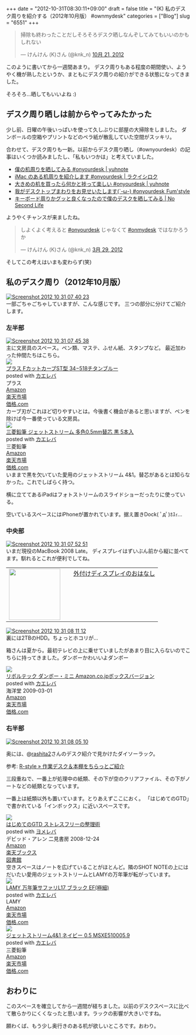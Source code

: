 +++
date = "2012-10-31T08:30:11+09:00"
draft = false
title = "(K) 私のデスク周りを紹介する（2012年10月版） #ownmydesk"
categories = ["Blog"]
slug = "6551"
+++

<blockquote class="twitter-tweet" lang="ja"><p>掃除も終わったことだしそろそろデスク晒しなんぞしてみてもいいのかもしれない</p>&mdash; けんけん (K)さん (@knk_n) <a href="https://twitter.com/knk_n/status/259992761586040832" data-datetime="2012-10-21T12:21:19+00:00">10月 21, 2012</a></blockquote>

このように書いてから一週間あまり。
デスク周りもある程度の期間使い、ようやく機が熟したというか、まともにデスク周りの紹介ができる状態になってきました。

そろそろ…晒してもいいよね :)<!--more--><h2>デスク周り晒しは前からやってみたかった</h2>
少し前、日曜の午後いっぱいを使って久しぶりに部屋の大掃除をしました。
ダンボールの空箱やプリントなどのペラ紙が散乱していた空間がスッキリ。

合わせて、デスク周りも一新。以前からデスク周り晒し（#ownyourdesk）の記事はいくつか読みましたし、「私もいつかは」と考えていました。

<ul>
<li><a  href="http://yuhnote.com/2012/03/27/onyourdesk/" target="_blank">僕の机周りを晒してみる #onyourdesk | yuhnote</a><script type="text/javascript">var url = "http://yuhnote.com/2012/03/27/onyourdesk/";</script><script src="http://api.b.st-hatena.com/entry.count?url=http://yuhnote.com/2012/03/27/onyourdesk/&callback=hatebTxt"></script></li>
<li><a  href="http://rakuishi.com/notebook/3106/" target="_blank">iMac のある机周りを紹介します #onyourdesk | ラクイシロク</a><script type="text/javascript">var url = "http://rakuishi.com/notebook/3106/";</script><script src="http://api.b.st-hatena.com/entry.count?url=http://rakuishi.com/notebook/3106/&callback=hatebTxt"></script></li>
<li><a  href="http://yuhnote.com/2012/05/05/large-desk/" target="_blank">大きめの机を買ったら何かと捗って楽しい #onyourdesk | yuhnote</a><script type="text/javascript">var url = "http://yuhnote.com/2012/05/05/large-desk/";</script><script src="http://api.b.st-hatena.com/entry.count?url=http://yuhnote.com/2012/05/05/large-desk/&callback=hatebTxt"></script></li>
<li><a  href="http://fmfmfmfm.blog87.fc2.com/blog-entry-872.html#more" target="_blank">我がデスクトップまわりをお見せいたします(`-ω-) #onyourdesk  Fum'style</a><script type="text/javascript">var url = "http://fmfmfmfm.blog87.fc2.com/blog-entry-872.html#more";</script><script src="http://api.b.st-hatena.com/entry.count?url=http://fmfmfmfm.blog87.fc2.com/blog-entry-872.html#more&callback=hatebTxt"></script></li>
<li><a  href="http://www.ttcbn.net/no_second_life/archives/20040" target="_blank">キーボード周りかグッと良くなったので僕のデスクを晒してみる | No Second Life</a><script type="text/javascript">var url = "http://www.ttcbn.net/no_second_life/archives/20040";</script><script src="http://api.b.st-hatena.com/entry.count?url=http://www.ttcbn.net/no_second_life/archives/20040&callback=hatebTxt"></script></li>
</ul>

ようやくチャンスが来ましたね。

<blockquote class="twitter-tweet" lang="ja"><p>しよくよく考えると <a href="https://twitter.com/search/%23onyourdesk">#onyourdesk</a> じゃなくて <a href="https://twitter.com/search/%23onmydesk">#onmydesk</a> ではなかろうか</p>&mdash; けんけん (K)さん (@knk_n) <a href="https://twitter.com/knk_n/status/185408344121548801" data-datetime="2012-03-29T16:49:28+00:00">3月 29, 2012</a></blockquote>
そしてこの考えはいまも変わらず(笑)

<h2>私のデスク周り（2012年10月版）</h2>
<div class="center"><a href="https://knk-n.com/images/2012/10/screenshot_2012-10-31_07.40.23.jpg"><img src="https://knk-n.com/images/2012/10/screenshot_2012-10-31_07.40.23.jpg" alt="Screenshot 2012 10 31 07 40 23" title="screenshot_2012-10-31_07.40.23.jpg" border="0" width="" height="auto" /></a></div>
一部ごちゃごちゃしていますが、こんな感じです。
三つの部分に分けてご紹介します。

<h3>左半部</h3>
<div class="center"><a href="https://knk-n.com/images/2012/10/screenshot_2012-10-31_07.45.38.jpg"><img src="https://knk-n.com/images/2012/10/screenshot_2012-10-31_07.45.38.jpg" alt="Screenshot 2012 10 31 07 45 38" title="screenshot_2012-10-31_07.45.38.jpg" border="0" width="" height="auto" /></a></div>
主に文房具のスペース。ペン類、マステ、ふせん紙、スタンプなど。
最近加わった仲間たちはこちら。
<div class="kaerebalink-box"><div class="kaerebalink-image"><a href="http://www.amazon.co.jp/exec/obidos/ASIN/B0079WLFJ2/knkn-22/ref=nosim/" rel="nofollow" target="_blank"><img src="http://ecx.images-amazon.com/images/I/314w8o5-r2L._SL160_.jpg" style="border: none;" /></a></div><div class="kaerebalink-info"><div class="kaerebalink-name"><a href="http://www.amazon.co.jp/exec/obidos/ASIN/B0079WLFJ2/knkn-22/ref=nosim/" rel="nofollow" target="_blank">プラス FカットカーブST型 34−518チタンブルー</a><div class="kaerebalink-powered-date">posted with <a href="http://kaereba.com" target="_blank">カエレバ</a></div></div><div class="kaerebalink-detail"> プラス     </div><div class="kaerebalink-link1"><div class="shoplinkamazon"><a href="http://www.amazon.co.jp/gp/search?keywords=F%83J%83b%83g%83J%81%5B%83uST%8C%5E%2034%81%7C518%83%60%83%5E%83%93&__mk_ja_JP=%83J%83%5E%83J%83i&tag=knkn-22" rel="nofollow" target="_blank" title="アマゾン" >Amazon</a></div><div class="shoplinkrakuten"><a href="http://hb.afl.rakuten.co.jp/hgc/0f5dc138.501851a3.0f5dc139.bdbe2eb7/?pc=http%3A%2F%2Fsearch.rakuten.co.jp%2Fsearch%2Fmall%2FF%25E3%2582%25AB%25E3%2583%2583%25E3%2583%2588%25E3%2582%25AB%25E3%2583%25BC%25E3%2583%2596ST%25E5%259E%258B%252034%25E2%2588%2592518%25E3%2583%2581%25E3%2582%25BF%25E3%2583%25B3%2F-%2Ff.1-p.1-s.1-sf.0-st.A-v.2%3Fx%3D0%26scid%3Daf_ich_link_urltxt%26m%3Dhttp%3A%2F%2Fm.rakuten.co.jp%2F" rel="nofollow" target="_blank" title="楽天市場" >楽天市場</a></div><div class="shoplinkkakakucom"><a href="http://kakaku.com/search_results/F%83J%83b%83g%83J%81%5B%83uST%8C%5E%2034%81%7C518%83%60%83%5E%83%93/" rel="nofollow" target="_blank" title="kakakucom" >価格.com</a></div></div></div></div>
カーブ刃がこれほど切りやすいとは。今後書く機会があると思いますが、ペンを除けば今一番使っている文房具。

<div class="kaerebalink-box"><div class="kaerebalink-image"><a href="http://www.amazon.co.jp/exec/obidos/ASIN/B007E66IZY/knkn-22/ref=nosim/" rel="nofollow" target="_blank"><img src="http://ecx.images-amazon.com/images/I/41MP7bqj%2BDL._SL160_.jpg" style="border: none;" /></a></div><div class="kaerebalink-info"><div class="kaerebalink-name"><a href="http://www.amazon.co.jp/exec/obidos/ASIN/B007E66IZY/knkn-22/ref=nosim/" rel="nofollow" target="_blank">三菱鉛筆 ジェットストリーム 多色0.5mm替芯 黒 5本入</a><div class="kaerebalink-powered-date">posted with <a href="http://kaereba.com" target="_blank">カエレバ</a></div></div><div class="kaerebalink-detail"> 三菱鉛筆     </div><div class="kaerebalink-link1"><div class="shoplinkamazon"><a href="http://www.amazon.co.jp/gp/search?keywords=%8EO%95H%89%94%95M%20%83W%83F%83b%83g%83X%83g%83%8A%81%5B%83%80&__mk_ja_JP=%83J%83%5E%83J%83i&tag=knkn-22" rel="nofollow" target="_blank" title="アマゾン" >Amazon</a></div><div class="shoplinkrakuten"><a href="http://hb.afl.rakuten.co.jp/hgc/0f5dc138.501851a3.0f5dc139.bdbe2eb7/?pc=http%3A%2F%2Fsearch.rakuten.co.jp%2Fsearch%2Fmall%2F%25E4%25B8%2589%25E8%258F%25B1%25E9%2589%259B%25E7%25AD%2586%2520%25E3%2582%25B8%25E3%2582%25A7%25E3%2583%2583%25E3%2583%2588%25E3%2582%25B9%25E3%2583%2588%25E3%2583%25AA%25E3%2583%25BC%25E3%2583%25A0%2F-%2Ff.1-p.1-s.1-sf.0-st.A-v.2%3Fx%3D0%26scid%3Daf_ich_link_urltxt%26m%3Dhttp%3A%2F%2Fm.rakuten.co.jp%2F" rel="nofollow" target="_blank" title="楽天市場" >楽天市場</a></div><div class="shoplinkkakakucom"><a href="http://kakaku.com/search_results/%8EO%95H%89%94%95M%20%83W%83F%83b%83g%83X%83g%83%8A%81%5B%83%80/" rel="nofollow" target="_blank" title="kakakucom" >価格.com</a></div></div></div></div>
いままで黒を欠いていた愛用のジェットストリーム 4&1。替芯があるとは知らなかった。これでしばらく持つ。

横に立ててあるiPadはフォトストリームのスライドショーだったりに使っている。

空いているスペースにはiPhoneが置かれています。据え置きDock( ﾟдﾟ)ﾎｽｨ…

<h3>中央部</h3>
<div class="center"><a href="https://knk-n.com/images/2012/10/screenshot_2012-10-31_07.52.51.jpg"><img src="https://knk-n.com/images/2012/10/screenshot_2012-10-31_07.52.51.jpg" alt="Screenshot 2012 10 31 07 52 51" title="screenshot_2012-10-31_07.52.51.jpg" border="0" width="" height="auto" /></a></div>
いまだ現役のMacBook 2008 Late。
ディスプレイはずいぶん前から縦に並べてます。馴れるとこれが便利でしてね。
<table width="100%"><td valign="top" width="160"><a href="http://knk-n.com/2011/02/05/%E5%A4%96%E4%BB%98%E3%81%91%E3%83%87%E3%82%A3%E3%82%B9%E3%83%97%E3%83%AC%E3%82%A4%E3%81%AE%E3%81%8A%E3%81%AF%E3%81%AA%E3%81%97/" target="_blank"><img border="0" src="https://knk-n.com/images/2012/10/screenshot_2012-10-31_07.57.01.jpg" alt="" width="140" height="" /></a></td><td valign="top"><a  href="http://knk-n.com/2011/02/05/%E5%A4%96%E4%BB%98%E3%81%91%E3%83%87%E3%82%A3%E3%82%B9%E3%83%97%E3%83%AC%E3%82%A4%E3%81%AE%E3%81%8A%E3%81%AF%E3%81%AA%E3%81%97/" target="_blank">外付けディスプレイのおはなし</a><script type="text/javascript">var url = "http://knk-n.com/2011/02/05/%E5%A4%96%E4%BB%98%E3%81%91%E3%83%87%E3%82%A3%E3%82%B9%E3%83%97%E3%83%AC%E3%82%A4%E3%81%AE%E3%81%8A%E3%81%AF%E3%81%AA%E3%81%97/";</script><script src="http://api.b.st-hatena.com/entry.count?url=http://knk-n.com/2011/02/05/%E5%A4%96%E4%BB%98%E3%81%91%E3%83%87%E3%82%A3%E3%82%B9%E3%83%97%E3%83%AC%E3%82%A4%E3%81%AE%E3%81%8A%E3%81%AF%E3%81%AA%E3%81%97/&callback=hatebTxt"></script>
</td>
</table>

<div class="center"><a href="https://knk-n.com/images/2012/10/screenshot_2012-10-31_08.11.12.jpg"><img src="https://knk-n.com/images/2012/10/screenshot_2012-10-31_08.11.12.jpg" alt="Screenshot 2012 10 31 08 11 12" title="screenshot_2012-10-31_08.11.12.jpg" border="0" width="" height="" /></a></div>
裏には2TBのHDD。ちょっとホコリが…

箱さんは夏から。最初テレビの上に乗せていましたがあまり目に入らないのでこちらに持ってきました。ダンボーかわいいよダンボー
<div class="kaerebalink-box"><div class="kaerebalink-image"><a href="http://www.amazon.co.jp/exec/obidos/ASIN/B001R23RS2/knkn-22/ref=nosim/" rel="nofollow" target="_blank"><img src="http://ecx.images-amazon.com/images/I/4150qW12FTL._SL160_.jpg" style="border: none;" /></a></div><div class="kaerebalink-info"><div class="kaerebalink-name"><a href="http://www.amazon.co.jp/exec/obidos/ASIN/B001R23RS2/knkn-22/ref=nosim/" rel="nofollow" target="_blank">リボルテック ダンボー・ミニ Amazon.co.jpボックスバージョン</a><div class="kaerebalink-powered-date">posted with <a href="http://kaereba.com" target="_blank">カエレバ</a></div></div><div class="kaerebalink-detail"> 海洋堂 2009-03-01    </div><div class="kaerebalink-link1"><div class="shoplinkamazon"><a href="http://www.amazon.co.jp/gp/search?keywords=Amazon.co.jp%83%7B%83b%83N%83X%83o%81%5B%83W%83%87%83%93%20%83%8A%83%7B%83%8B%83e%83b%83N%20%83_%83%93%83%7B%81%5B%81E%83%7E%83j&__mk_ja_JP=%83J%83%5E%83J%83i&tag=knkn-22" rel="nofollow" target="_blank" title="アマゾン" >Amazon</a></div><div class="shoplinkrakuten"><a href="http://hb.afl.rakuten.co.jp/hgc/0f5dc138.501851a3.0f5dc139.bdbe2eb7/?pc=http%3A%2F%2Fsearch.rakuten.co.jp%2Fsearch%2Fmall%2FAmazon.co.jp%25E3%2583%259C%25E3%2583%2583%25E3%2582%25AF%25E3%2582%25B9%25E3%2583%2590%25E3%2583%25BC%25E3%2582%25B8%25E3%2583%25A7%25E3%2583%25B3%2520%25E3%2583%25AA%25E3%2583%259C%25E3%2583%25AB%25E3%2583%2586%25E3%2583%2583%25E3%2582%25AF%2520%25E3%2583%2580%25E3%2583%25B3%25E3%2583%259C%25E3%2583%25BC%25E3%2583%25BB%25E3%2583%259F%25E3%2583%258B%2F-%2Ff.1-p.1-s.1-sf.0-st.A-v.2%3Fx%3D0%26scid%3Daf_ich_link_urltxt%26m%3Dhttp%3A%2F%2Fm.rakuten.co.jp%2F" rel="nofollow" target="_blank" title="楽天市場" >楽天市場</a></div><div class="shoplinkkakakucom"><a href="http://kakaku.com/search_results/Amazon.co.jp%83%7B%83b%83N%83X%83o%81%5B%83W%83%87%83%93%20%83%8A%83%7B%83%8B%83e%83b%83N%20%83_%83%93%83%7B%81%5B%81E%83%7E%83j/" rel="nofollow" target="_blank" title="kakakucom" >価格.com</a></div></div></div></div>

<h3>右半部</h3>
<div class="center"><a href="https://knk-n.com/images/2012/10/screenshot_2012-10-31_08.05.10.jpg"><img src="https://knk-n.com/images/2012/10/screenshot_2012-10-31_08.05.10.jpg" alt="Screenshot 2012 10 31 08 05 10" title="screenshot_2012-10-31_08.05.10.jpg" border="0" width="" height="auto" /></a></div>

奥には、@<a href="https://twitter.com/rashita2" target="_blank">rashita2</a>さんのデスク紹介で見かけたダイソーラック。

<p>参考: <a  href="http://rashita.net/blog/?p=8330" target="_blank">R-style » 作業デスク＆本棚をちらっとご紹介</a><script type="text/javascript">var url = "http://rashita.net/blog/?p=8330";</script><script src="http://api.b.st-hatena.com/entry.count?url=http://rashita.net/blog/?p=8330&callback=hatebTxt"></script></p>

三段重ねで、一番上が処理中の紙類、その下が空のクリアファイル、その下がノートなどの紙類となっています。

一番上は紙類以外も置いています。とりあえずここにおく。
「はじめてのGTD」で書かれている「インボックス」に近いスペースです。

<div class="booklink-box"><div class="booklink-image"><a href="http://www.amazon.co.jp/exec/obidos/asin/4576082116/knkn-22/" rel="nofollow" target="_blank"><img src="http://ecx.images-amazon.com/images/I/51umAMmeSlL._SL160_.jpg" style="border: none;" /></a></div><div class="booklink-info"><div class="booklink-name"><a href="http://www.amazon.co.jp/exec/obidos/asin/4576082116/knkn-22/" rel="nofollow" target="_blank">はじめてのGTD ストレスフリーの整理術</a><div class="booklink-powered-date">posted with <a href="http://yomereba.com" target="_blank">ヨメレバ</a></div></div><div class="booklink-detail">デビッド・アレン 二見書房 2008-12-24    </div><div class="booklink-link2"><div class="shoplinkamazon"><a href="http://www.amazon.co.jp/exec/obidos/asin/4576082116/knkn-22/" rel="nofollow" target="_blank" title="アマゾン" >Amazon</a></div><div class="shoplinkrakuten"><a href="http://hb.afl.rakuten.co.jp/hgc/0f5dc138.501851a3.0f5dc139.bdbe2eb7/?pc=http%3A%2F%2Fbooks.rakuten.co.jp%2Frb%2F5942235%2F%3Fscid%3Daf_ich_link_urltxt%26m%3Dhttp%3A%2F%2Fm.rakuten.co.jp%2Fev%2Fbook%2F" rel="nofollow" target="_blank" title="楽天ブックス" >楽天ブックス</a></div><div class="shoplinktoshokan"><a href="http://calil.jp/book/4576082116" rel="nofollow" target="_blank" title="図書館" >図書館</a></div></div></div><div class="booklink-footer"></div></div>
空きスペースはノートを広げていることがほとんど。隣のSHOT NOTEの上にはだいたい愛用のジェットストリームとLAMYの万年筆が転がっています。
<div class="kaerebalink-box"><div class="kaerebalink-image"><a href="http://www.amazon.co.jp/exec/obidos/ASIN/B000UTMMIO/knkn-22/ref=nosim/" rel="nofollow" target="_blank"><img src="http://ecx.images-amazon.com/images/I/41C8gURDIoL._SL160_.jpg" style="border: none;" /></a></div><div class="kaerebalink-info"><div class="kaerebalink-name"><a href="http://www.amazon.co.jp/exec/obidos/ASIN/B000UTMMIO/knkn-22/ref=nosim/" rel="nofollow" target="_blank">LAMY 万年筆サファリL17 ブラック EF(極細)</a><div class="kaerebalink-powered-date">posted with <a href="http://kaereba.com" target="_blank">カエレバ</a></div></div><div class="kaerebalink-detail"> LAMY     </div><div class="kaerebalink-link1"><div class="shoplinkamazon"><a href="http://www.amazon.co.jp/gp/search?keywords=L17&__mk_ja_JP=%83J%83%5E%83J%83i&tag=knkn-22" rel="nofollow" target="_blank" title="アマゾン" >Amazon</a></div><div class="shoplinkrakuten"><a href="http://hb.afl.rakuten.co.jp/hgc/0f5dc138.501851a3.0f5dc139.bdbe2eb7/?pc=http%3A%2F%2Fsearch.rakuten.co.jp%2Fsearch%2Fmall%2FL17%2F-%2Ff.1-p.1-s.1-sf.0-st.A-v.2%3Fx%3D0%26scid%3Daf_ich_link_urltxt%26m%3Dhttp%3A%2F%2Fm.rakuten.co.jp%2F" rel="nofollow" target="_blank" title="楽天市場" >楽天市場</a></div><div class="shoplinkkakakucom"><a href="http://kakaku.com/search_results/L17/" rel="nofollow" target="_blank" title="kakakucom" >価格.com</a></div></div></div></div>
<div class="kaerebalink-box"><div class="kaerebalink-image"><a href="http://www.amazon.co.jp/exec/obidos/ASIN/B004AYDUP4/knkn-22/ref=nosim/" rel="nofollow" target="_blank"><img src="http://ecx.images-amazon.com/images/I/21eRo2ou9VL._SL160_.jpg" style="border: none;" /></a></div><div class="kaerebalink-info"><div class="kaerebalink-name"><a href="http://www.amazon.co.jp/exec/obidos/ASIN/B004AYDUP4/knkn-22/ref=nosim/" rel="nofollow" target="_blank">ジェットストリーム4&1 ネイビー 0.5 MSXE510005.9</a><div class="kaerebalink-powered-date">posted with <a href="http://kaereba.com" target="_blank">カエレバ</a></div></div><div class="kaerebalink-detail"> 三菱鉛筆     </div><div class="kaerebalink-link1"><div class="shoplinkamazon"><a href="http://www.amazon.co.jp/gp/search?keywords=MSXE510005.9&__mk_ja_JP=%83J%83%5E%83J%83i&tag=knkn-22" rel="nofollow" target="_blank" title="アマゾン" >Amazon</a></div><div class="shoplinkrakuten"><a href="http://hb.afl.rakuten.co.jp/hgc/0f5dc138.501851a3.0f5dc139.bdbe2eb7/?pc=http%3A%2F%2Fsearch.rakuten.co.jp%2Fsearch%2Fmall%2FMSXE510005.9%2F-%2Ff.1-p.1-s.1-sf.0-st.A-v.2%3Fx%3D0%26scid%3Daf_ich_link_urltxt%26m%3Dhttp%3A%2F%2Fm.rakuten.co.jp%2F" rel="nofollow" target="_blank" title="楽天市場" >楽天市場</a></div><div class="shoplinkkakakucom"><a href="http://kakaku.com/search_results/MSXE510005.9/" rel="nofollow" target="_blank" title="kakakucom" >価格.com</a></div></div></div></div>
<h2>おわりに</h2>
このスペースを確立してから一週間が経ちました。以前のデスクスペースに比べて散らかりにくくなったと思います。ラックの影響が大きいですね。

願わくば、もう少し奥行きのある机が欲しいところです。おわり。
